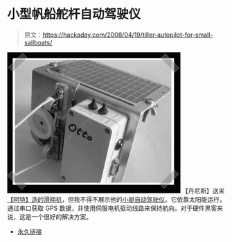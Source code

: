# 小型帆船舵杆自动驾驶仪

> 原文：<https://hackaday.com/2008/04/19/tiller-autopilot-for-small-sailboats/>

![](img/a4f3b58a8143a06fe3d8212d7dead114.png)
【丹尼斯】送来[【阿特】造的滑翔机](http://www.members.shaw.ca/sonde/)，但我不得不展示他的[小艇自动驾驶仪](http://artvb.oatmeal.dhs.org/Project/10/tiller-pilot-for-dinghy-cruising)。它依靠太阳能运行，通过串口获取 GPS 数据，并使用伺服电机驱动线路来保持航向。对于硬件黑客来说，这是一个很好的解决方案。

*   [永久链接](http://artvb.oatmeal.dhs.org/Project/10/tiller-pilot-for-dinghy-cruising)